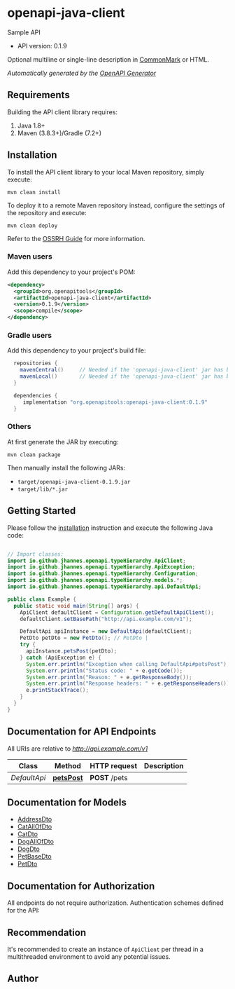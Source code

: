 # openapi-java-client

Sample API
- API version: 0.1.9

Optional multiline or single-line description in [CommonMark](http://commonmark.org/help/) or HTML.


*Automatically generated by the [OpenAPI Generator](https://openapi-generator.tech)*


## Requirements

Building the API client library requires:
1. Java 1.8+
2. Maven (3.8.3+)/Gradle (7.2+)

## Installation

To install the API client library to your local Maven repository, simply execute:

```shell
mvn clean install
```

To deploy it to a remote Maven repository instead, configure the settings of the repository and execute:

```shell
mvn clean deploy
```

Refer to the [OSSRH Guide](http://central.sonatype.org/pages/ossrh-guide.html) for more information.

### Maven users

Add this dependency to your project's POM:

```xml
<dependency>
  <groupId>org.openapitools</groupId>
  <artifactId>openapi-java-client</artifactId>
  <version>0.1.9</version>
  <scope>compile</scope>
</dependency>
```

### Gradle users

Add this dependency to your project's build file:

```groovy
  repositories {
    mavenCentral()     // Needed if the 'openapi-java-client' jar has been published to maven central.
    mavenLocal()       // Needed if the 'openapi-java-client' jar has been published to the local maven repo.
  }

  dependencies {
     implementation "org.openapitools:openapi-java-client:0.1.9"
  }
```

### Others

At first generate the JAR by executing:

```shell
mvn clean package
```

Then manually install the following JARs:

* `target/openapi-java-client-0.1.9.jar`
* `target/lib/*.jar`

## Getting Started

Please follow the [installation](#installation) instruction and execute the following Java code:

```java

// Import classes:
import io.github.jhannes.openapi.typeHierarchy.ApiClient;
import io.github.jhannes.openapi.typeHierarchy.ApiException;
import io.github.jhannes.openapi.typeHierarchy.Configuration;
import io.github.jhannes.openapi.typeHierarchy.models.*;
import io.github.jhannes.openapi.typeHierarchy.api.DefaultApi;

public class Example {
  public static void main(String[] args) {
    ApiClient defaultClient = Configuration.getDefaultApiClient();
    defaultClient.setBasePath("http://api.example.com/v1");

    DefaultApi apiInstance = new DefaultApi(defaultClient);
    PetDto petDto = new PetDto(); // PetDto | 
    try {
      apiInstance.petsPost(petDto);
    } catch (ApiException e) {
      System.err.println("Exception when calling DefaultApi#petsPost");
      System.err.println("Status code: " + e.getCode());
      System.err.println("Reason: " + e.getResponseBody());
      System.err.println("Response headers: " + e.getResponseHeaders());
      e.printStackTrace();
    }
  }
}

```

## Documentation for API Endpoints

All URIs are relative to *http://api.example.com/v1*

Class | Method | HTTP request | Description
------------ | ------------- | ------------- | -------------
*DefaultApi* | [**petsPost**](docs/DefaultApi.md#petsPost) | **POST** /pets | 


## Documentation for Models

 - [AddressDto](docs/AddressDto.md)
 - [CatAllOfDto](docs/CatAllOfDto.md)
 - [CatDto](docs/CatDto.md)
 - [DogAllOfDto](docs/DogAllOfDto.md)
 - [DogDto](docs/DogDto.md)
 - [PetBaseDto](docs/PetBaseDto.md)
 - [PetDto](docs/PetDto.md)


## Documentation for Authorization

All endpoints do not require authorization.
Authentication schemes defined for the API:

## Recommendation

It's recommended to create an instance of `ApiClient` per thread in a multithreaded environment to avoid any potential issues.

## Author



